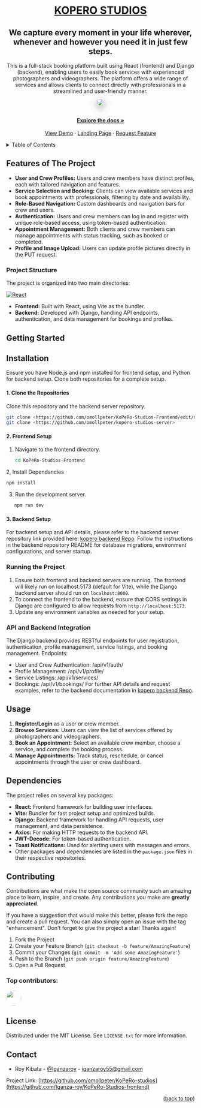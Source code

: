 <div align='center'>
  <h1><a href="https://iganza-roy.github.io/Litnerd_letters-about/">KOPERO STUDIOS </a></h1>
  <h2>We capture every moment in your life wherever,
whenever and however you need it in just few steps.</h2>
  <p>
    This is a full-stack booking platform built using React (frontend) and Django (backend), enabling users to easily book services with experienced photographers and videographers. The platform offers a wide range of services and allows clients to connect directly with professionals in a streamlined and user-friendly manner.
  </p>
  <img src="https://github.com/omollpeter/KoPeRo-Studios-Frontend/blob/main/src/assets/cover-photo.png"style="border-radius: 10px; box-shadow: 0 5px 20px rgba(43, 0, 56, 0.559);"/>
</div>

<a id="readme-top"></a>

  <p align="center">
    <br />
    <a href="https://github.com/KoPeRo-studios"><strong>Explore the docs »</strong></a>
    <br />
    <br />
    <a href="https://youtu.be/OrfDho85Bxg">View Demo</a>
    ·
    <a href="https://iganza-roy.github.io/KoPeRo-studios-about/">Landing Page</a>
    ·
    <a href="https://github.com/KoPeRo-studios">Request Feature</a>
  </p>
</div>

<!-- TABLE OF CONTENTS -->
<details>
  <summary>Table of Contents</summary>
  <ol>
    <li>
      <a href="#about-the-project">About The Project</a>
      <ul>
        <li><a href="#built-with">Built With</a></li>
      </ul>
    </li>
    <li>
      <a href="#getting-started">Getting Started</a>
      <ul>
        <li><a href="#prerequisites">Prerequisites</a></li>
        <li><a href="#installation">Installation</a></li>
      </ul>
    </li>
    <li><a href="#usage">Usage</a></li>
    <li><a href="#contributing">Contributing</a></li>
    <li><a href="#license">License</a></li>
    <li><a href="#contact">Contact</a></li>
    <li><a href="#acknowledgments">Acknowledgments</a></li>
  </ol>
</details>



<!-- ABOUT THE PROJECT -->
## Features of The Project
- **User and Crew Profiles:** Users and crew members have distinct profiles, each with tailored navigation and features.
- **Service Selection and Booking:** Clients can view available services and book appointments with professionals, filtering by date and availability.
- **Role-Based Navigation:** Custom dashboards and navigation bars for crew and users.
- **Authentication:** Users and crew members can log in and register with unique role-based access, using token-based authentication.
- **Appointment Management:** Both clients and crew members can manage appointments with status tracking, such as booked or completed.
- **Profile and Image Upload:** Users can update profile pictures directly in the PUT request.

### Project Structure
The project is organized into two main directories:

[![React][React.js]][React-url] 
- **Frontend:** Built with React, using Vite as the bundler.
- **Backend:** Developed with Django, handling API endpoints, authentication, and data management for bookings and profiles. 

<!-- GETTING STARTED -->
## Getting Started

## Installation
Ensure you have Node.js and npm installed for frontend setup, and Python for backend setup. Clone both repositories for a complete setup.

#### 1. Clone the Repositories
Clone this repository and the backend server repository.
```sh
git clone <https://github.com/omollpeter/KoPeRo-Studios-Frontend/edit/main/README.md>
git clone <https://github.com/omollpeter/kopero-studios-server>
```

#### 2. Frontend Setup
1. Navigate to the frontend directory.
   ```sh
   cd KoPeRo-Studios-Frontend
   ```
2, Install Dependancies
```sh
npm install
```
3. Run the development server.
```sh
   npm run dev
```

#### 3. Backend Setup
For backend setup and API details, please refer to the backend server repository link provided here: [kopero backend Repo](https://github.com/omollpeter/kopero-studios-server). Follow the instructions in the backend repository README for database migrations, environment configurations, and server startup.

### Running the Project
1. Ensure both frontend and backend servers are running. The frontend will likely run on localhost:5173 (default for Vite), while the Django backend server should run on  ```localhost:8000```.
2. To connect the frontend to the backend, ensure that CORS settings in Django are configured to allow requests from ```http://localhost:5173```.
3. Update any environment variables as needed for your setup.

### API and Backend Integration
The Django backend provides RESTful endpoints for user registration, authentication, profile management, service listings, and booking management.
Endpoints:
- User and Crew Authentication: /api/v1/auth/
- Profile Management: /api/v1/profile/
- Service Listings: /api/v1/services/
- Bookings: /api/v1/bookings/
For further API details and request examples, refer to the backend documentation in [kopero backend Repo](https://github.com/Iganza-roy/kopero-studios-server).

## Usage
1. **Register/Login** as a user or crew member.
2. **Browse Services:** Users can view the list of services offered by photographers and videographers.
3. **Book an Appointment:** Select an available crew member, choose a service, and complete the booking process.
4. **Manage Appointments:** Track status, reschedule, or cancel appointments through the user or crew dashboard.


## Dependencies
The project relies on several key packages:

- **React:** Frontend framework for building user interfaces.
- **Vite:** Bundler for fast project setup and optimized builds.
- **Django:** Backend framework for handling API requests, user management, and data persistence.
- **Axios:** For making HTTP requests to the backend API.
- **JWT-Decode:** For token-based authentication.
- **Toast Notifications:** Used for alerting users with messages and errors.
- Other packages and dependencies are listed in the ```package.json``` files in their respective repositories.


<!-- CONTRIBUTING -->
## Contributing

Contributions are what make the open source community such an amazing place to learn, inspire, and create. Any contributions you make are **greatly appreciated**.

If you have a suggestion that would make this better, please fork the repo and create a pull request. You can also simply open an issue with the tag "enhancement".
Don't forget to give the project a star! Thanks again!

1. Fork the Project
2. Create your Feature Branch (`git checkout -b feature/AmazingFeature`)
3. Commit your Changes (`git commit -m 'Add some AmazingFeature'`)
4. Push to the Branch (`git push origin feature/AmazingFeature`)
5. Open a Pull Request

### Top contributors:
<img src='https://avatars.githubusercontent.com/u/132392673?v=4' style='width: 40px; border-radius: 100%; '/>

<!-- LICENSE -->
## License

Distributed under the MIT License. See `LICENSE.txt` for more information.


<!-- CONTACT -->
## Contact
- Roy Kibata - [@Iganzaroy](https://twitter.com/IganzaRoy) - iganzaroy55@gmail.com

Project Link: [https://github.com/omollpeter/KoPeRo-studios](https://github.com/Iganza-roy/KoPeRo-Studios-frontend)

<p align="right">(<a href="#readme-top">back to top</a>)</p>


[React.js]: https://img.shields.io/badge/React-20232A?style=for-the-badge&logo=react&logoColor=61DAFB
[React-url]: https://reactjs.org/



